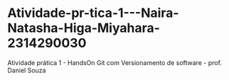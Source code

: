# Atividade-pr-tica-1---Naira-Natasha-Higa-Miyahara-2314290030
Atividade prática 1 -  HandsOn Git com Versionamento de software - prof. Daniel Souza

